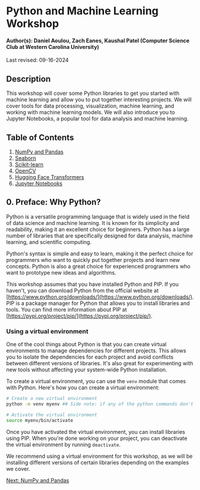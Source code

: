 # Python and Machine Learning Workshop

#### Author(s): Daniel Aoulou, Zach Eanes, Kaushal Patel (Computer Science Club at Western Carolina University)

Last revised: 09-16-2024

## Description

This workshop will cover some Python libraries to get you started with machine learning and allow you to put together interesting projects. We will cover tools for data processing, visualization, machine learning, and working with machine learning models. We will also introduce you to Jupyter Notebooks, a popular tool for data analysis and machine learning.

## Table of Contents

1. [NumPy and Pandas](01_numpy_and_pandas.md)
2. [Seaborn](02_seaborn.md)
3. [Scikit-learn](03_scikit-learn.md)
4. [OpenCV](04_opencv.md)
5. [Hugging Face Transformers](05_hugging_face_transformers.md)
6. [Jupyter Notebooks](06_jupyter_notebooks.md)

## 0. Preface: Why Python?

Python is a versatile programming language that is widely used in the field of data science and machine learning. It is known for its simplicity and readability, making it an excellent choice for beginners. Python has a large number of libraries that are specifically designed for data analysis, machine learning, and scientific computing.

Python's syntax is simple and easy to learn, making it the perfect choice for programmers who want to quickly put together projects and learn new concepts. Python is also a great choice for experienced programmers who want to prototype new ideas and algorithms.

This workshop assumes that you have installed Python and PIP. If you haven't, you can download Python from the official website at [https://www.python.org/downloads/](https://www.python.org/downloads/). PIP is a package manager for Python that allows you to install libraries and tools. You can find more information about PIP at [https://pypi.org/project/pip/](https://pypi.org/project/pip/).

### Using a virtual environment

One of the cool things about Python is that you can create virtual environments to manage dependencies for different projects. This allows you to isolate the dependencies for each project and avoid conflicts between different versions of libraries. It's also great for experimenting with new tools without affecting your system-wide Python installation.

To create a virtual environment, you can use the `venv` module that comes with Python. Here's how you can create a virtual environment:

```bash
# Create a new virtual environment
python -m venv myenv ## Side note: if any of the python commands don't work, try using `python3` instead of `python`

# Activate the virtual environment
source myenv/bin/activate
```

Once you have activated the virtual environment, you can install libraries using PIP. When you're done working on your project, you can deactivate the virtual environment by running `deactivate`.

We recommend using a virtual environment for this workshop, as we will be installing different versions of certain libraries depending on the examples we cover.

[Next: NumPy and Pandas](01_numpy_and_pandas.md)
